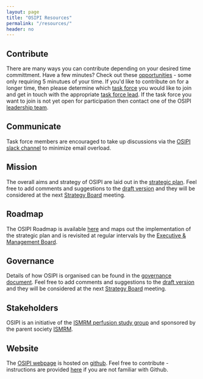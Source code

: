 ```yaml
---
layout: page
title: "OSIPI Resources"
permalink: "/resources/"
header: no
---
```


**Contribute**
---
There are many ways you can contribute depending on your desired time committment. Have a few minutes? Check out these [opportunities](/opportunities/) - some only requiring 5 minutues of your time. If you'd like to contribute on for a longer time, then please determine which [task force](/aims/) you would like to join and get in touch with the appropriate [task force lead](/emb/). If the task force you want to join is not yet open for participation then contact one of the OSIPI [leadership team](/about/). 

**Communicate**
---
Task force members are encouraged to take up discussions via the [OSIPI slack channel](https://osipi.slack.com) to minimize email overload. 

**Mission**
---
The overall aims and strategy of OSIPI are laid out in the [strategic plan](https://drive.google.com/file/d/14XZYB59W2rn5NIMBKEwdzht23WLa3zzN/view?usp=sharing). Feel free to add comments and suggestions to the [draft version](https://drive.google.com/open?id=1tbsovLQTpI-nkZiJgU2kCXKG0EifQjpW) and they will be considered at the next [Strategy Board](/sb/) meeting.

**Roadmap**
---
The OSIPI Roadmap is available [here](https://docs.google.com/document/d/e/2PACX-1vRbxX9ywttwQfd2hyj62h676RjEZ3YHZBIBTkUmEb2nqOmrRVd-PlWeL6nAsJ79akQpXHmtBIizJiOK/pub) and maps out the implementation of the strategic plan and is revisited at regular intervals by the [Executive & Management Board](/emb/).

**Governance**
---
Details of how OSIPI is organised can be found in the [governance document](https://drive.google.com/open?id=1fH0hFBMJsUctdhhBmv1ujGI-9v5Bwe3k). Feel free to add comments and suggestions to the [draft version](https://drive.google.com/file/d/1Gi-G-74kL1asflrmEHoUlk7cxv6iky2r/view?usp=sharing) and they will be considered at the next [Strategy Board](/sb/) meeting.

**Stakeholders**
---
OSIPI is an initiative of the [ISMRM perfusion study group](https://www.ismrm.org/study-groups/perfusion-mr/) and sponsored by the parent society [ISMRM](https://www.ismrm.org/).

**Website**
---
The [OSIPI webpage](https://www.osipi.org) is hosted on [github](https://github.com/OSIPI/osipi.github.io/). Feel free to contribute - instructions are provided [here](https://docs.google.com/document/d/1cJV7rnJEzPXu_hyDiw8PEZtw27N1jthtuWXPynBpjmk/edit?usp=sharing) if you are not familiar with Github.


